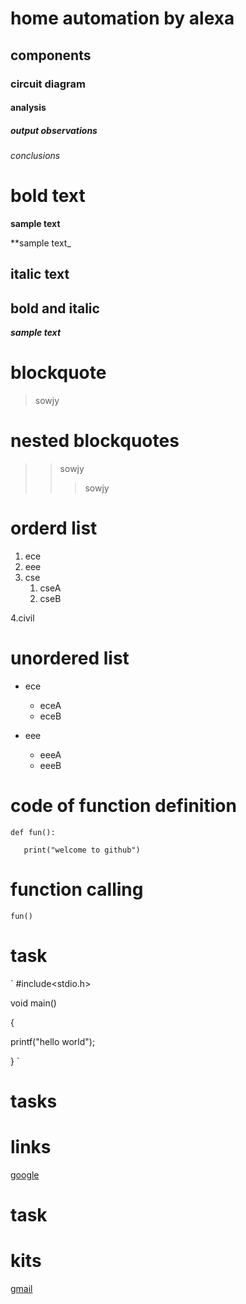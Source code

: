 # home automation by alexa
## components
### circuit diagram
#### analysis
##### output observations
###### conclusions

# bold text

**sample text**

**sample text_

## italic text
## bold and italic
**_sample text_**

# blockquote
> sowjy
# nested blockquotes
>> sowjy
>>> sowjy
# orderd list
1. ece
2. eee
3. cse
     1.  cseA
     2.  cseB

4.civil
# unordered list
- ece
   - eceA
    - eceB
   
- eee
    + eeeA
    + eeeB
# code of function definition
```
def fun():
   
   print("welcome to github")
```
# function calling
`
fun()
`
# task
`
#include<stdio.h>

void main()

{

printf("hello world");

}
`
# tasks
# links
[google](https://github.com/sowjanya46765/basic-linux-commnds/tree-save/main/README.m)
# task
# kits
[gmail](https://mail.google.com)
